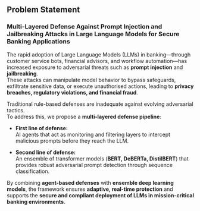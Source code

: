 ## Problem Statement

### Multi-Layered Defense Against Prompt Injection and Jailbreaking Attacks in Large Language Models for Secure Banking Applications

The rapid adoption of Large Language Models (LLMs) in banking—through customer service bots, financial advisors, and workflow automation—has increased exposure to adversarial threats such as **prompt injection** and **jailbreaking**.  
These attacks can manipulate model behavior to bypass safeguards, exfiltrate sensitive data, or execute unauthorised actions, leading to **privacy breaches, regulatory violations, and financial fraud**.

Traditional rule-based defenses are inadequate against evolving adversarial tactics.  
To address this, we propose a **multi-layered defense pipeline**:

- **First line of defense:**  
  AI agents that act as monitoring and filtering layers to intercept malicious prompts before they reach the LLM.

- **Second line of defense:**  
  An ensemble of transformer models (**BERT, DeBERTa, DistilBERT**) that provides robust adversarial prompt detection through sequence classification.

By combining **agent-based defenses** with **ensemble deep learning models**, the framework ensures **adaptive, real-time protection** and supports the **secure and compliant deployment of LLMs in mission-critical banking environments**.


